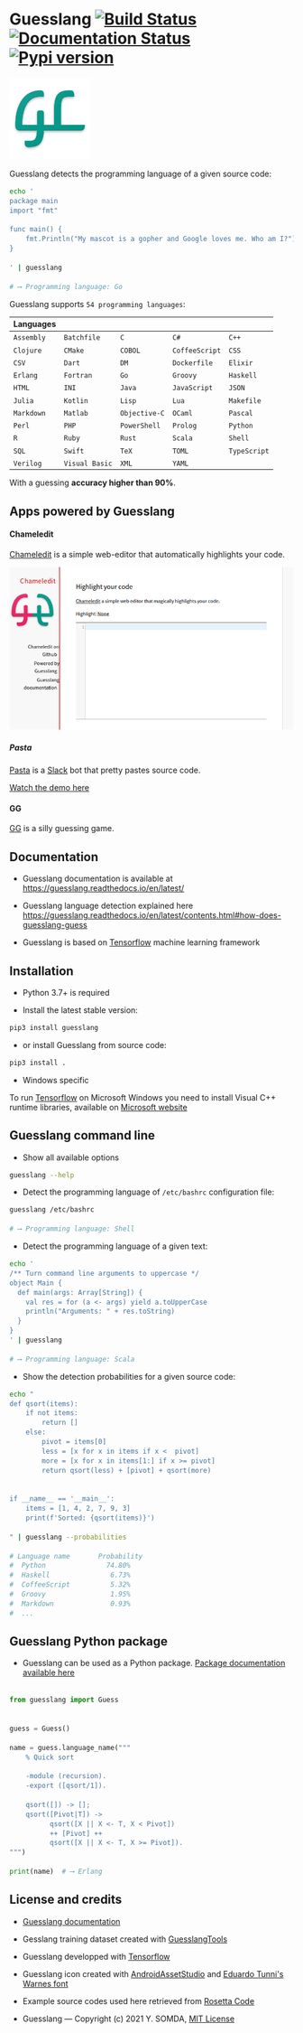 # Guesslang [![Build Status](https://github.com/yoeo/guesslang/actions/workflows/python-package.yml/badge.svg)](https://github.com/yoeo/guesslang/actions) [![Documentation Status](https://readthedocs.org/projects/guesslang/badge/?version=latest)](http://guesslang.readthedocs.io/en/latest/?badge=latest) [![Pypi version](https://img.shields.io/pypi/v/guesslang.svg)](https://pypi.python.org/pypi/guesslang)

![Guesslang](docs/_static/images/guesslang-readme.png)

Guesslang detects the programming language of a given source code:

```bash
echo '
package main
import "fmt"

func main() {
    fmt.Println("My mascot is a gopher and Google loves me. Who am I?")
}

' | guesslang

# ⟶ Programming language: Go
```

Guesslang supports `54 programming languages`:

| Languages  |                |               |                |              |
|------------|----------------|---------------|----------------|--------------|
| `Assembly` | `Batchfile`    | `C`           | `C#`           | `C++`        |
| `Clojure`  | `CMake`        | `COBOL`       | `CoffeeScript` | `CSS`        |
| `CSV`      | `Dart`         | `DM`          | `Dockerfile`   | `Elixir`     |
| `Erlang`   | `Fortran`      | `Go`          | `Groovy`       | `Haskell`    |
| `HTML`     | `INI`          | `Java`        | `JavaScript`   | `JSON`       |
| `Julia`    | `Kotlin`       | `Lisp`        | `Lua`          | `Makefile`   |
| `Markdown` | `Matlab`       | `Objective-C` | `OCaml`        | `Pascal`     |
| `Perl`     | `PHP`          | `PowerShell`  | `Prolog`       | `Python`     |
| `R`        | `Ruby`         | `Rust`        | `Scala`        | `Shell`      |
| `SQL`      | `Swift`        | `TeX`         | `TOML`         | `TypeScript` |
| `Verilog`  | `Visual Basic` | `XML`         | `YAML`         |              |

With a guessing **accuracy higher than 90%**.

## Apps powered by Guesslang

#### Chameledit

[Chameledit](https://github.com/yoeo/chameledit) is a simple web-editor
that automatically highlights your code.

![](docs/_static/images/chameledit.gif)

##### Pasta

[Pasta](https://github.com/yoeo/pasta) is a [Slack](https://slack.com) bot
that pretty pastes source code.

[Watch the demo here](https://github.com/yoeo/pasta)

#### GG

[GG](https://github.com/yoeo/gg) is a silly guessing game.

## Documentation

* Guesslang documentation is available at
  https://guesslang.readthedocs.io/en/latest/

* Guesslang language detection explained here
  https://guesslang.readthedocs.io/en/latest/contents.html#how-does-guesslang-guess

* Guesslang is based on [Tensorflow](https://github.com/tensorflow/tensorflow)
  machine learning framework

## Installation

* Python 3.7+ is required

* Install the latest stable version:

```bash
pip3 install guesslang
```

* or install Guesslang from source code:

```bash
pip3 install .
```

* Windows specific

To run [Tensorflow](https://github.com/tensorflow/tensorflow)
on Microsoft Windows you need to install Visual C++ runtime libraries,
available on [Microsoft website](https://www.microsoft.com/en-us/download/details.aspx?id=53587)

## Guesslang command line

* Show all available options

```bash
guesslang --help
```

* Detect the programming language of ``/etc/bashrc`` configuration file:

```bash
guesslang /etc/bashrc

# ⟶ Programming language: Shell
```

* Detect the programming language of a given text:

```bash
echo '
/** Turn command line arguments to uppercase */
object Main {
  def main(args: Array[String]) {
    val res = for (a <- args) yield a.toUpperCase
    println("Arguments: " + res.toString)
  }
}
' | guesslang

# ⟶ Programming language: Scala
```

* Show the detection probabilities for a given source code:

```bash
echo "
def qsort(items):
    if not items:
        return []
    else:
        pivot = items[0]
        less = [x for x in items if x <  pivot]
        more = [x for x in items[1:] if x >= pivot]
        return qsort(less) + [pivot] + qsort(more)


if __name__ == '__main__':
    items = [1, 4, 2, 7, 9, 3]
    print(f'Sorted: {qsort(items)}')

" | guesslang --probabilities

# Language name       Probability
#  Python               74.80%
#  Haskell               6.73%
#  CoffeeScript          5.32%
#  Groovy                1.95%
#  Markdown              0.93%
#  ...
```

## Guesslang Python package

* Guesslang can be used as a Python package.
  [Package documentation available here](https://guesslang.readthedocs.io/en/latest/guesslang.html)

``` python

from guesslang import Guess


guess = Guess()

name = guess.language_name("""
    % Quick sort

    -module (recursion).
    -export ([qsort/1]).

    qsort([]) -> [];
    qsort([Pivot|T]) ->
          qsort([X || X <- T, X < Pivot])
          ++ [Pivot] ++
          qsort([X || X <- T, X >= Pivot]).
""")

print(name)  # ⟶ Erlang
```

## License and credits

* [Guesslang documentation](https://guesslang.readthedocs.io/en/latest/)

* Gesslang training dataset created with
  [GuesslangTools](https://github.com/yoeo/guesslangtools)

* Guesslang developped with [Tensorflow](https://www.tensorflow.org/)

* Guesslang icon created with
  [AndroidAssetStudio](https://github.com/romannurik/AndroidAssetStudio)
  and
  [Eduardo Tunni's Warnes font](https://fonts.google.com/specimen/Warnes)

* Example source codes used here retrieved from
  [Rosetta Code](https://rosettacode.org/wiki/Sorting_algorithms/Quicksort)

* Guesslang — Copyright (c) 2021 Y. SOMDA, [MIT License](LICENSE)
